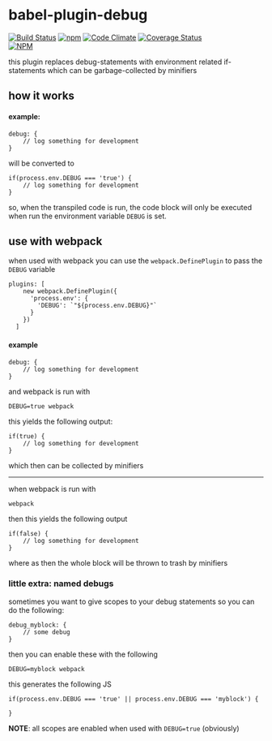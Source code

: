 # babel-plugin-debug

[![Build Status](https://travis-ci.org/bobbor/babel-plugin-debug.svg?branch=master)](https://travis-ci.org/bobbor/babel-plugin-debug)
[![npm](https://img.shields.io/npm/v/babel-plugin-debug.svg)](https://npmjs.com/package/babel-plugin-debug)
[![Code Climate](https://codeclimate.com/github/bobbor/babel-plugin-debug/badges/gpa.svg)](https://codeclimate.com/github/bobbor/babel-plugin-debug)
[![Coverage Status](https://coveralls.io/repos/github/bobbor/babel-plugin-debug/badge.svg)](https://coveralls.io/github/bobbor/babel-plugin-debug)  
[![NPM](https://nodei.co/npm/babel-plugin-debug.png)](https://nodei.co/npm/babel-plugin-debug/)

this plugin replaces debug-statements with environment related if-statements which can be garbage-collected by minifiers
  
## how it works

#### example:

    debug: {
        // log something for development
    }

will be converted to

    if(process.env.DEBUG === 'true') {
        // log something for development
    }

so, when the transpiled code is run, the code block will only be executed when run the environment variable `DEBUG` is set.

## use with webpack

when used with webpack you can use the `webpack.DefinePlugin` to pass the `DEBUG` variable

    plugins: [
        new webpack.DefinePlugin({
          'process.env': {
            'DEBUG': `"${process.env.DEBUG}"`
          }
        })
      ]
      
#### example

    debug: {
        // log something for development
    }
    
and webpack is run with

    DEBUG=true webpack
    
this yields the following output:

    if(true) {
        // log something for development
    }
    
which then can be collected by minifiers

---
when webpack is run with

    webpack
    
then this yields the following output

    if(false) {
        // log something for development
    }
    
where as then the whole block will be thrown to trash by minifiers


### little extra: named debugs

sometimes you want to give scopes to your debug statements so you can do the following:

    debug_myblock: {
        // some debug
    }

then you can enable these with the following

    DEBUG=myblock webpack

this generates the following JS

    if(process.env.DEBUG === 'true' || process.env.DEBUG === 'myblock') {
    
    }

**NOTE**: all scopes are enabled when used with `DEBUG=true` (obviously)
